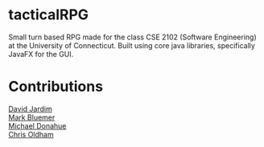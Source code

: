 # tacticalRPG
Small turn based RPG made for the class CSE 2102 (Software Engineering) at the University of Connecticut. 
Built using core java libraries, specifically JavaFX for the GUI.

# Contributions
[David Jardim](https://github.com/davejardim) <br>
[Mark Bluemer](https://github.com/mbluemer) <br>
[Michael Donahue](https://github.com/MikeDonohue)<br>
[Chris Oldham](https://github.com/coldham10)

